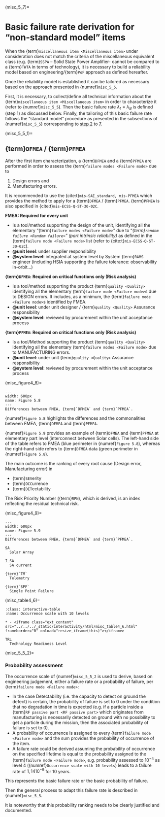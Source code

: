 (misc_5_7)=
# Basic failure rate derivation for “non-standard model” items
When the {term}`miscellaneous item <Miscellaneous item>` under consideration does not match the criteria of the miscellaneous equivalent class (e.g. {term}`SSPA` – Solid State Power Amplifier- cannot be compared to a {term}`TWTA` in terms of technology), it is necessary to build a reliability model based on engineering/{term}`PoF` approach as defined hereafter.

Once the reliability model is established it can be tailored as necessary based on the approach presented in {numref}`misc_5_5`.

First, it is necessary, to collect/define all technical information about the {term}`miscellaneous item <Miscellaneous item>` in order to characterize it (refer to {numref}`misc_5_5`). Then the basic failure rate $\lambda_{1}$ = $\lambda_{B}$ is defined (step 1) as discussed below. Finally, the tailoring of this basic failure rate follows the “standard model” procedure as presented in the subsections of {numref}`misc_5_5`) corresponding to [step 2](misc_step2) to [7](misc_step7).


(misc_5_5_1)=
## {term}`DFMEA` / {term}`PFMEA`

After the first item characterization, a {term}`DFMEA` and a {term}`PFMEA` are performed in order to assess the {term}`failure modes <Failure mode>` due to 

1. Design errors and
2. Manufacturing errors.

It is recommended to use the {cite:t}`mis-SAE_standard, mis-PFMEA` which provides the method to apply for a {term}`DFMEA` / {term}`PFMEA`. {term}`PFMEA` is also specified in {cite:t}`mis-ECSS-Q-ST-30-02C`.

**FMEA: Required for every unit**

* Is a tool/method supporting the design of the unit, identifying all the elementary “{term}`failure modes <Failure mode>`” due to “_{term}`random failure <Random failure>`” (part intrinsic reliability)_ as defined in the {term}`failure mode <Failure mode>` list (refer to {cite:t}`mis-ECSS-Q-ST-30-02C`). 
* **@unit level**: under supplier responsibility
* **@system level**: integrated at system level by System {term}`RAMS` engineer (including HSIA supporting the failure tolerance: observability in-orbit…)

**{term}`DFMEA`: Required on critical functions only (Risk analysis)**

* Is a tool/method supporting the product {term}`quality <Quality>` identifying all the elementary {term}`failure mode <Failure mode>`s due to DESIGN errors. It includes, as a minimum, the {term}`failure mode <Failure mode>`s identified by FMEA.
* **@unit level**: under unit designer / {term}`quality <Quality>` Assurance responsibility
* **@system level**: reviewed by procurement within the unit acceptance process

**{term}`PFMEA`: Required on critical functions only (Risk analysis)**

* Is a tool/Method supporting the product {term}`quality <Quality>` identifying all the elementary {term}`failure modes <Failure mode>` due to MANUFACTURING errors.
* **@unit level**: under unit {term}`quality <Quality>` Assurance responsibility
* **@system level**: reviewed by procurement within the unit acceptance process

(misc_figure4_8)=
```{figure} ../../picture/figure4_8.png
---
width: 600px
name: Figure 5.8
---
Differences between FMEA, {term}`DFMEA` and {term}`PFMEA`.
```

{numref}`Figure 5.8` highlights the differences and the commonalities between FMEA, {term}`DFMEA` and {term}`PFMEA`.

{numref}`Figure 5.9`  provides an example of {term}`DFMEA` and {term}`PFMEA` at elementary part level (interconnect between Solar cells). The left-hand side of the table refers to FMEA (blue perimeter in {numref}`Figure 5.8`), whereas the right-hand side refers to {term}`DFMEA` data (green perimeter in {numref}`Figure 5.8`).

The main outcome is the ranking of every root cause (Design error, Manufacturing error) in

* {term}`SEV`erity
* {term}`OCC`urrence
* {term}`DET`ectability

The Risk Priority Number ({term}`RPN`), which is derived, is an index reflecting the residual technical risk.

(misc_figure4_9)=
```{figure} ../../picture/figure4_10.png
---
width: 600px
name: Figure 5.9
---
Differences between FMEA, {term}`DFMEA` and {term}`PFMEA`.
```

```{glossary}
SA
  Solar Array

I_SA
  SA current

{term}`TM`
  Telemetry

{term}`SPF`
  Single Point Failure
```



(misc_table4_6)=
```{list-table} Occurrence scale with 10 levels
:class: interactive-table
:name: Occurrence scale with 10 levels

* - <iframe class="ext_content" src="../../../_static/interactivity/html/misc_table4_6.html" frameborder="0" onload="resize_iframe(this)"></iframe>
```


```{glossary}
TRL
  Technology Readiness Level
```


(misc_5_5_2)=
### Probability assessment

The occurrence scale of {numref}`misc_5_5_2` is used to derive, based on engineering judgement, either a failure rate or a probability of failure, per {term}`failure mode <Failure mode>`:

* In the case Detectability (i.e. the capacity to detect on ground the defect) is certain, the probability of failure is set to 0 under the condition that no degradation in time is expected (e.g.  if a particle inside a {term}`RF passive part <RF passive part>` which originates from manufacturing is necessarily detected on ground with no possibility to get a particle during the mission, then the associated probability of failure is set to 0).
* A probability of occurrence is assigned to every {term}`failure mode <Failure mode>` and the sum provides the probability of occurrence of the item.
* A failure rate could be derived assuming the probability of occurrence on the specified lifetime is equal to the probability assigned to the {term}`failure mode <Failure mode>`, e.g. probability assessed to $10^{-4}$ as level 4 ({numref}`Occurrence scale with 10 levels`) leads to a failure rate of $1,14 10^{-9}$ for 10 years.


This represents the basic failure rate or the basic probability of failure.

Then the general process to adapt this failure rate is described in {numref}`misc_5_5`.

It is noteworthy that this probability ranking needs to be clearly justified and documented.
